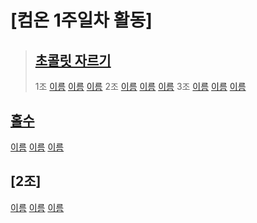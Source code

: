 # [컴온 1주일차 활동]

> ## [초콜릿 자르기](https://www.acmicpc.net/problem/2163)
>
> 1조 [이름](문제주소) [이름](문제주소) [이름](문제주소) 2조 [이름](문제주소) [이름](문제주소) [이름](문제주소) 3조 [이름](문제주소) [이름](문제주소) [이름](문제주소)

## [홀수](https://www.acmicpc.net/problem/2576)

[이름](문제주소) [이름](문제주소) [이름](문제주소)

## [2조]

[이름](문제주소) [이름](문제주소) [이름](문제주소)
